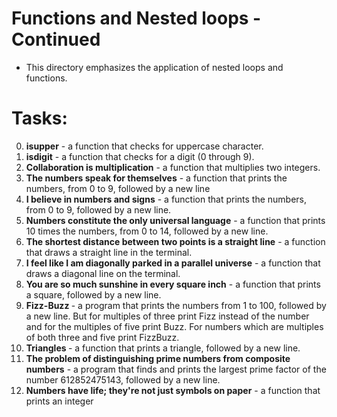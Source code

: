 # Functions and Nested loops - Continued

- This directory emphasizes the application of nested loops and functions.

# Tasks:

0. <b>isupper</b> - a function that checks for uppercase character.
1. <b>isdigit</b> - a function that checks for a digit (0 through 9).
2. <b>Collaboration is multiplication</b> - a function that multiplies two integers.
3. <b> The numbers speak for themselves</b> - a function that prints the numbers, from 0 to 9, followed by a new line
4. <b>I believe in numbers and signs</b> - a function that prints the numbers, from 0 to 9, followed by a new line.
5. <b>Numbers constitute the only universal language</b> - a function that prints 10 times the numbers, from 0 to 14, followed by a new line.
6. <b>The shortest distance between two points is a straight line</b> - a function that draws a straight line in the terminal.
7. <b> I feel like I am diagonally parked in a parallel universe</b> - a function that draws a diagonal line on the terminal.
8. <b>You are so much sunshine in every square inch</b> -  a function that prints a square, followed by a new line.
9. <b> Fizz-Buzz </b> - a program that prints the numbers from 1 to 100, followed by a new line. But for multiples of three print Fizz instead of the number and for the multiples of five print Buzz. For numbers which are multiples of both three and five print FizzBuzz.
10. <b> Triangles </b> - a function that prints a triangle, followed by a new line.
11. <b> The problem of distinguishing prime numbers from composite numbers</b> - a program that finds and prints the largest prime factor of the number 612852475143, followed by a new line.
12. <b> Numbers have life; they're not just symbols on paper</b> - a function that prints an integer
